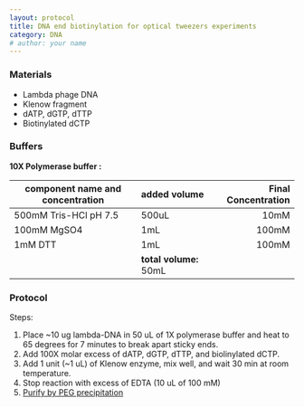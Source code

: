 ```yaml
---
layout: protocol
title: DNA end biotinylation for optical tweezers experiments  
category: DNA 
# author: your name 
---
```



### Materials
-   Lambda phage DNA
-   Klenow fragment
-   dATP, dGTP, dTTP
-   Biotinylated dCTP


### Buffers

**10X Polymerase buffer :**

| component name and concentration  | added volume    | Final Concentration     |
| ----------------------------------|:----------------| -----------------------:|
| 500mM Tris-HCl pH 7.5             | 500uL           | 10mM                    |
| 100mM MgSO4                       | 1mL             | 100mM                   |
| 1mM DTT                           | 1mL             | 100mM                   |
|                                   | **total volume:**  50mL |                 |


### Protocol

Steps: 

1. Place ~10 ug lambda-DNA in 50 uL of 1X polymerase buffer and heat to 65 degrees for 7 minutes to break apart sticky ends. 
2. Add 100X molar excess of dATP, dGTP, dTTP, and biolinylated dCTP.
3. Add 1 unit (~1 uL) of Klenow enzyme, mix well, and wait 30 min at room temperature. 
4. Stop reaction with excess of EDTA (10 uL of 100 mM) 
5. [Purify by PEG precipitation](sss)
